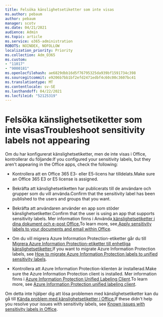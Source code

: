 ```yaml
---
title: Felsöka känslighetsetiketter som inte visas
ms.author: pebaum
author: pebaum
manager: scotv
ms.date: 04/21/2021
audience: Admin
ms.topic: article
ms.service: o365-administration
ROBOTS: NOINDEX, NOFOLLOW
localization_priority: Priority
ms.collection: Adm_O365
ms.custom:
- "11017"
- "9000181"
ms.openlocfilehash: ae6829dbb16d5f76795325da939bf1591734c398
ms.sourcegitcommit: e9206b7bb1bf2efd2471edbf4c60c00c3607bc41
ms.translationtype: MT
ms.contentlocale: sv-SE
ms.lasthandoff: 04/22/2021
ms.locfileid: "52125319"
---
```

# <a name="troubleshoot-sensitivity-labels-not-appearing"></a><span data-ttu-id="62326-102">Felsöka känslighetsetiketter som inte visas</span><span class="sxs-lookup"><span data-stu-id="62326-102">Troubleshoot sensitivity labels not appearing</span></span>

<span data-ttu-id="62326-103">Om du har konfigurerat känslighetsetiketter, men de inte visas i Office, kontrollerar du följande:</span><span class="sxs-lookup"><span data-stu-id="62326-103">If you configured your sensitivity labels, but they aren't appearing in the Office apps, check the following:</span></span>

- <span data-ttu-id="62326-104">Kontrollera att en Office 365 E3- eller E5-licens har tilldelats.</span><span class="sxs-lookup"><span data-stu-id="62326-104">Make sure an Office 365 E3 or E5 license is assigned.</span></span>

- <span data-ttu-id="62326-105">Bekräfta att känslighetsetiketten har publicerats till de användare och grupper som du vill använda.</span><span class="sxs-lookup"><span data-stu-id="62326-105">Confirm that the sensitivity label has been published to the users and groups that you want.</span></span>

- <span data-ttu-id="62326-106">Bekräfta att användaren använder en app som stöder känslighetsetiketter.</span><span class="sxs-lookup"><span data-stu-id="62326-106">Confirm that the user is using an app that supports sensitivity labels.</span></span> <span data-ttu-id="62326-107">Mer information finns i Använda[ känslighetsetiketter i dina dokument och e-post Office.](https://go.microsoft.com/fwlink/?linkid=2106446)</span><span class="sxs-lookup"><span data-stu-id="62326-107">To learn more, see[ Apply sensitivity labels to your documents and email within Office](https://go.microsoft.com/fwlink/?linkid=2106446).</span></span>

- <span data-ttu-id="62326-108">Om du vill migrera Azure Information Protection-etiketter går du till [Migrera Azure Information Protection-etiketter till enhetliga känslighetsetiketter.](https://go.microsoft.com/fwlink/?linkid=2106056)</span><span class="sxs-lookup"><span data-stu-id="62326-108">If you want to migrate Azure Information Protection labels, see [How to migrate Azure Information Protection labels to unified sensitivity labels](https://go.microsoft.com/fwlink/?linkid=2106056).</span></span>

- <span data-ttu-id="62326-109">Kontrollera att Azure Information Protection-klienten är installerad.</span><span class="sxs-lookup"><span data-stu-id="62326-109">Make sure the Azure Information Protection client is installed.</span></span> <span data-ttu-id="62326-110">Mer information finns i [Azure Information Protection Unified Labeling Client](https://go.microsoft.com/fwlink/?linkid=2106374).</span><span class="sxs-lookup"><span data-stu-id="62326-110">To learn more, see [Azure Information Protection unified labeling client](https://go.microsoft.com/fwlink/?linkid=2106374).</span></span>

<span data-ttu-id="62326-111">Om detta inte hjälper dig att lösa problemen med känslighetsetiketter kan du gå till [Kända problem med känslighetsetiketter i Office.](https://go.microsoft.com/fwlink/?linkid=2106447)</span><span class="sxs-lookup"><span data-stu-id="62326-111">If these didn't help you resolve your issues with sensitivity labels, see [Known issues with sensitivity labels in Office](https://go.microsoft.com/fwlink/?linkid=2106447).</span></span>
